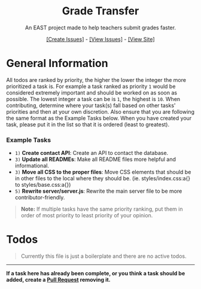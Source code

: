 <div align="center">
<h1>Grade Transfer</h1>
<p>An EAST project made to help teachers submit grades faster.</p>
<p><a href="https://github.com/sqwyer/grade-transfer/issues/new">[Create Issues]</a> - <a href="https://github.com/sqwyer/grade-transfer/issues">[View Issues]</a> - <a href="https://east-grade-transfer.herokuapp.com/">[View Site]</a></p>
</div>

# General Information
All todos are ranked by priority, the higher the lower the integer the more prioritized a task is. For example a task ranked as priority `1` would be considered extremely important and should be worked on as soon as possible. The lowest integer a task can be is `1`, the highest is `10`. When contributing, determine where your task(s) fall based on other tasks' priorities and then at your own discretion. Also ensure that you are following the same format as the Example Tasks below. When you have created your task, please put it in the list so that it is ordered (least to greatest).

### Example Tasks
- `1)` **Create contact API**: Create an API to contact the database.
- `3)` **Update all READMEs**: Make all README files more helpful and informational.
- `3)` **Move all CSS to the proper files**: Move CSS elements that should be in other files to the local where they should be. (ie. styles/index.css:a{} to styles/base.css:a{})
- `5)` **Rewrite server/server.js**: Rewrite the main server file to be more contributor-friendly.

> **Note:** If multiple tasks have the same priority ranking, put them in order of most priority to least priority of your opinion.

# Todos
> Currently this file is just a boilerplate and there are no active todos.

-------
**If a task here has already been complete, or you think a task should be added, create a [Pull Request](https://github.com/grade-transfer/grade-transfer/pulls) removing it.**